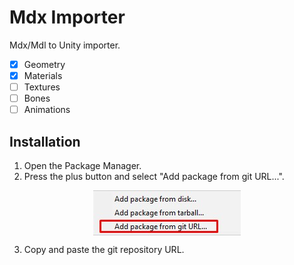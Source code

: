 # Mdx Importer

Mdx/Mdl to Unity importer.

- [x] Geometry
- [x] Materials
- [ ] Textures
- [ ] Bones
- [ ] Animations

## Installation

1. Open the Package Manager.
2. Press the plus button and select "Add package from git URL...".

<p align="center"><img align="center" src="Documentation~/Images/add_package.jpg"></p>

3. Copy and paste the git repository URL.

